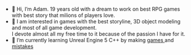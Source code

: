 - 👋 Hi, I’m Adam. 19 years old with a dream to work on best RPG games with best story that milions of players love.
- 👀 I am interested in games with the best storyline, 3D object modeling and most of all game development. <br/>I devote almost all my free time to it because of the passion I have for it.
- 🌱 I’m currently learning Unreal Engine 5 C++ by making <a href="https://endersik4.github.io/gry_ue4.html?"> games </a> and <a href="https://endersik4.github.io/grafika.html"> mistakes </a>

